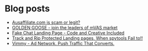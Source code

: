 # Blog posts
<!-- BLOG-POST-LIST:START -->
- [Ausaffiliate.com is scam or legit?](https://afflift.com/f/threads/ausaffiliate-com-is-scam-or-legit.10026/)
- [GOLDEN GOOSE - join the leaders of mVAS market](https://afflift.com/f/threads/golden-goose-join-the-leaders-of-mvas-market.5191/)
- [Fake Chat Landing Page - Code and Creative Included](https://afflift.com/f/threads/fake-chat-landing-page-code-and-creative-included.3884/)
- [Track and Rip Protected Landing pages, When spytools Fail to!!](https://afflift.com/f/threads/track-and-rip-protected-landing-pages-when-spytools-fail-to.10006/)
- [Vimmy - Ad Network. Push Traffic That Converts.](https://afflift.com/f/threads/vimmy-ad-network-push-traffic-that-converts.5871/)
<!-- BLOG-POST-LIST:END -->
